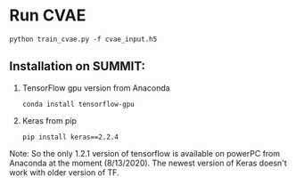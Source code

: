 # Run CVAE 
```
python train_cvae.py -f cvae_input.h5
```

## Installation on SUMMIT: 
1. TensorFlow gpu version from Anaconda
    ```
    conda install tensorflow-gpu 
    ```
2. Keras from pip
    ```
    pip install keras==2.2.4
    ```
Note: So the only 1.2.1 version of tensorflow is available on powerPC from Anaconda at the moment (8/13/2020). The newest version of Keras doesn't work with older version of TF. 
